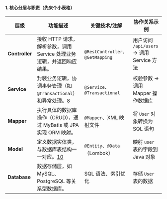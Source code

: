 #### **1. 核心分层与职责（先来个小表格）**

| 层级                 | 功能描述                                                              | 关键技术/注解                        | 协作关系示例                                 |
| -------------------- | --------------------------------------------------------------------- | ------------------------------------ | -------------------------------------------- |
| **Controller** | 接收 HTTP 请求，解析参数，调用 Service 处理业务逻辑，并返回响应结果。 | `@RestController`、`@GetMapping` | 用户访问 `/api/users` → 调用 Service 方法 |
| **Service**    | 封装业务逻辑，协调事务管理（如 `@Transactional`）和异常处理。[8](https://wenku.csdn.net/column/1ci7wugc6n)      | `@Service`、`@Transactional`     | 校验参数 → 调用 Mapper 操作数据库           |
| **Mapper**     | 执行具体的数据库操作（CRUD），通过 MyBatis 或 JPA 实现 ORM 映射。     | `@Mapper`、XML 映射文件            | 将 `User` 对象转换为 SQL 语句              |
| **Model**      | 定义数据实体类，与数据库表结构一一对应。[10](http://www.cppcns.com/ruanjian/java/700189.html)                              | `@Entity`、`@Data`（Lombok）     | 映射 `user` 表的字段到 Java 对象           |
| **Database**   | 数据存储层，如 MySQL、PostgreSQL 等关系型数据库。                     | SQL 语法、索引优化                   | 存储 `User` 表的数据                       |
